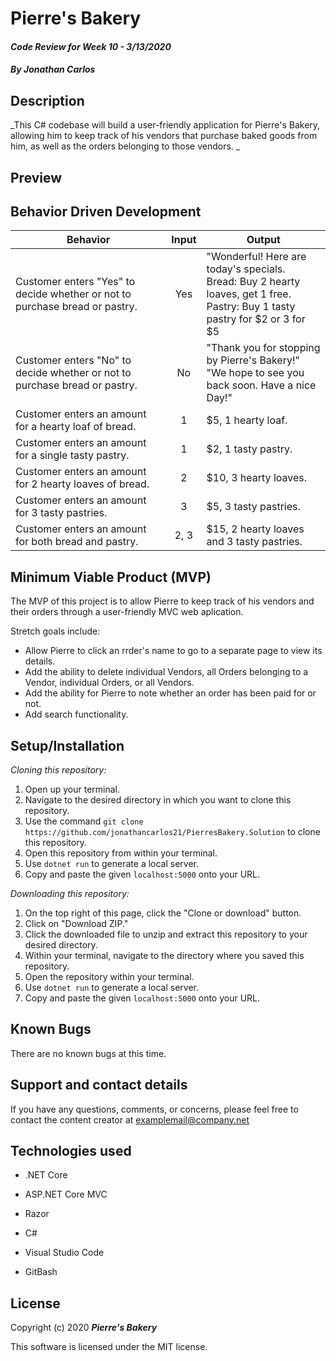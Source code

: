 # Pierre's Bakery

#### _Code Review for Week 10 - 3/13/2020_

#### _By Jonathan Carlos_

## **Description**

_This C# codebase will build a user-friendly application for Pierre's Bakery, allowing him to keep track of his vendors that purchase baked goods from him, as well as the orders belonging to those vendors. _

## Preview


## **Behavior Driven Development**

| Behavior | Input | Output |
|----------|:-----:|--------|
| Customer enters "Yes" to decide whether or not to purchase bread or pastry. | Yes | "Wonderful! Here are today's specials. <br> Bread: Buy 2 hearty loaves, get 1 free. <br> Pastry: Buy 1 tasty pastry for $2 or 3 for $5 |
| Customer enters "No" to decide whether or not to purchase bread or pastry. | No | "Thank you for stopping by Pierre's Bakery!" <br> "We hope to see you back soon. Have a nice Day!" |
| Customer enters an amount for a hearty loaf of bread. | 1 | $5, 1 hearty loaf. |
| Customer enters an amount for a single tasty pastry. | 1 | $2, 1 tasty pastry. |
| Customer enters an amount for 2 hearty loaves of bread. | 2 | $10, 3 hearty loaves. |
| Customer enters an amount for 3 tasty pastries. | 3 | $5, 3 tasty pastries. |
| Customer enters an amount for both bread and pastry. | 2, 3 | $15, 2 hearty loaves and 3 tasty pastries. |

## **Minimum Viable Product (MVP)**

The MVP of this project is to allow Pierre to keep track of his vendors and their orders through a user-friendly MVC web aplication.

Stretch goals include:

* Allow Pierre to click an rrder's name to go to a separate page to view its details.
* Add the ability to delete individual Vendors, all Orders belonging to a Vendor, individual Orders, or all Vendors.
* Add the ability for Pierre to note whether an order has been paid for or not.
* Add search functionality.

## **Setup/Installation**

*Cloning this repository:*
1. Open up your terminal.
2. Navigate to the desired directory in which you want to clone this repository.
3. Use the command `git clone https://github.com/jonathancarlos21/PierresBakery.Solution` to clone this repository.
4. Open this repository from within your terminal.
5. Use `dotnet run` to generate a local server.
6. Copy and paste the given `localhost:5000` onto your URL.

*Downloading this repository:*
1. On the top right of this page, click the "Clone or download" button.
2. Click on "Download ZIP."
3. Click the downloaded file to unzip and extract this repository to your desired directory.
4. Within your terminal, navigate to the directory where you saved this repository.
5. Open the repository within your terminal.
6. Use `dotnet run` to generate a local server.
7. Copy and paste the given `localhost:5000` onto your URL.

## **Known Bugs**

There are no known bugs at this time.

## **Support and contact details**

If you have any questions, comments, or concerns, please feel free to contact the content creator at examplemail@company.net 

## **Technologies used**

* .NET Core

* ASP.NET Core MVC

* Razor

* C#

* Visual Studio Code

* GitBash

## **License**

Copyright (c) 2020 **_Pierre's Bakery_**

This software is licensed under the MIT license.